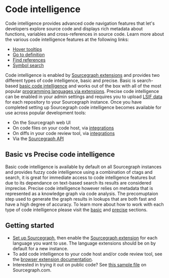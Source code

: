 # Code intelligence

Code intelligence provides advanced code navigation features that let's developers explore source code and displays rich metadata about functions, variables and cross-references in source code. Learn more about the various code intelligence features at the following links:

- [Hover tooltips](./features.md#hover-tooltips-with-documentation-and-type-signatures)
- [Go to definition](./features.md#go-to-definition)
- [Find references](./features.md#find-references)
- [Symbol search](./features.md#symbol-search)
 
Code intelligence is enabled by [Sourcegraph extensions](../../extensions/index.md) and provides two different types of code intelligence, basic and precise. Basic
is search-based [basic code intelligence](./basic_code_intelligence.md) and works out of the box with all of the most popular [programming languages via extensions](https://sourcegraph.com/extensions?query=category%3A%22Programming+languages%22). Precise code intelligence can be enabled in your admin settings and requires you to upload [LSIF data](./lsif.md) for each repository to your Sourcegraph instance. Once you have completed setting up Sourcegraph code intelligence becomes available for use across popular development tools:

- On the Sourcegraph web UI
- On code files on your code host, via [integrations](../../integration/index.md)
- On diffs in your code review tool, via [integrations](../../integration/index.md)
- Via the [Sourcegraph API](https://docs.sourcegraph.com/api/graphql)

## Basic vs Precise code intelligence

Basic code intelligence is available by default on all Sourcegraph instances and provides fuzzy code intelligence using a combination of ctags and search, it is great for immediate access to code intelligence features but due to its dependance on text-based search its results are considered imprecise. Precise code intelligence however relies on metadata that is represented as a knowledge graph via code analysis. The precomuptaion step used to generate the graph results in lookups that are both fast and have a high degree of accuracy. To learn more about how to work with each type of code intelligence please visit the [basic](./basic_code_intelligence) and [precise](./lsif) sections.

## Getting started

- [Set up Sourcegraph](../../admin/install/index.md), then enable the [Sourcegraph extension](../index.md) for each language you want to use. The language extensions should be on by default for a new instance.
- To add code intelligence to your code host and/or code review tool, see the [browser extension documentation](../../integration/browser_extension.md).
- Interested in trying it out on public code? See [this sample file](https://sourcegraph.com/github.com/dgrijalva/jwt-go/-/blob/token.go#L37:6$references) on Sourcegraph.com.
